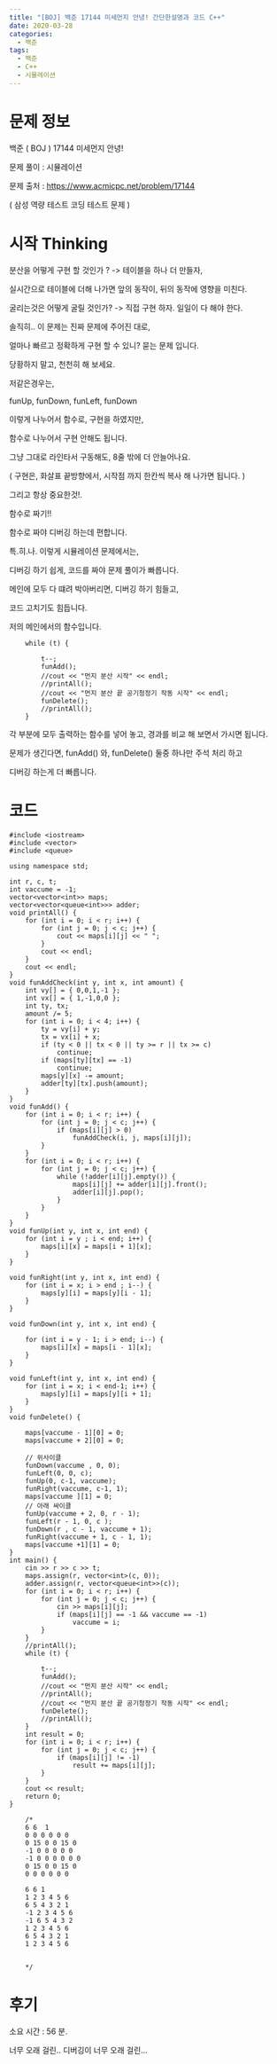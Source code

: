 ```yaml
---
title: "[BOJ] 백준 17144 미세먼지 안녕! 간단한설명과 코드 C++"
date: 2020-03-28
categories: 
  - 백준
tags: 
  - 백준
  - C++
  - 시뮬레이션
---
```

# 문제 정보
백준 ( BOJ ) 17144 미세먼지 안녕!

문제 풀이 : 시뮬레이션

문제 출처 : https://www.acmicpc.net/problem/17144

( 삼성 역량 테스트 코딩 테스트 문제 )

# 시작 Thinking

분산을 어떻게 구현 할 것인가 ?  -> 테이블을 하나 더 만들자, 

실시간으로 테이블에 더해 나가면 앞의 동작이, 뒤의 동작에 영향을 미친다. 

굴리는것은 어떻게 굴릴 것인가? -> 직접 구현 하자. 일일이 다 해야 한다. 


솔직히.. 이 문제는 진짜 문제에 주어진 대로, 

얼마나 빠르고 정확하게 구현 할 수 있니? 묻는 문제 입니다. 

당황하지 말고, 천천히 해 보세요. 

저같은경우는, 

funUp, funDown, funLeft, funDown 

이렇게 나누어서 함수로, 구현을 하였지만, 

함수로 나누어서 구현 안해도 됩니다. 

그냥 그대로 라인타서 구동해도, 8줄 밖에 더 안늘어나요. 

( 구현은, 화살표 끝방향에서, 시작점 까지 한칸씩 복사 해 나가면 됩니다. )

그리고 항상 중요한것!. 

함수로 짜기!!

함수로 짜야 디버깅 하는데 편합니다. 

특.히.나. 이렇게 시뮬레이션 문제에서는, 

디버깅 하기 쉽게, 코드를 짜야 문제 풀이가 빠릅니다. 

메인에 모두 다 떄려 박아버리면, 디버깅 하기 힘들고,

코드 고치기도 힘듭니다. 

저의 메인에서의 함수입니다.
```
	while (t) {

		t--;
		funAdd();
		//cout << "먼지 분산 시작" << endl;
		//printAll();
		//cout << "먼지 분산 끝 공기청정기 작동 시작" << endl;
		funDelete();
		//printAll();
	}
```

각 부분에 모두 출력하는 함수를 넣어 놓고, 경과를 비교 해 보면서 가시면 됩니다. 

문제가 생긴다면, funAdd() 와, funDelete() 둘중 하나만 주석 처리 하고 

디버깅 하는게 더 빠릅니다. 



# 코드
```
#include <iostream>
#include <vector>
#include <queue>

using namespace std;

int r, c, t;
int vaccume = -1;
vector<vector<int>> maps;
vector<vector<queue<int>>> adder;
void printAll() {
	for (int i = 0; i < r; i++) {
		for (int j = 0; j < c; j++) {
			cout << maps[i][j] << "	";
		}
		cout << endl;
	}
	cout << endl;
}
void funAddCheck(int y, int x, int amount) {
	int vy[] = { 0,0,1,-1 };
	int vx[] = { 1,-1,0,0 };
	int ty, tx;
	amount /= 5;
	for (int i = 0; i < 4; i++) {
		ty = vy[i] + y;
		tx = vx[i] + x;
		if (ty < 0 || tx < 0 || ty >= r || tx >= c)
			continue;
		if (maps[ty][tx] == -1)
			continue;
		maps[y][x] -= amount;
		adder[ty][tx].push(amount);
	}
}
void funAdd() {
	for (int i = 0; i < r; i++) {
		for (int j = 0; j < c; j++) {
			if (maps[i][j] > 0)
				funAddCheck(i, j, maps[i][j]);
		}
	}
	for (int i = 0; i < r; i++) {
		for (int j = 0; j < c; j++) {
			while (!adder[i][j].empty()) {
				maps[i][j] += adder[i][j].front();
				adder[i][j].pop();
			}
		}
	}
}
void funUp(int y, int x, int end) {
	for (int i = y ; i < end; i++) {
		maps[i][x] = maps[i + 1][x];
	}
}

void funRight(int y, int x, int end) {
	for (int i = x; i > end ; i--) {
		maps[y][i] = maps[y][i - 1];
	}
}

void funDown(int y, int x, int end) {
	
	for (int i = y - 1; i > end; i--) {
		maps[i][x] = maps[i - 1][x];
	}
}

void funLeft(int y, int x, int end) {
	for (int i = x; i < end-1; i++) {
		maps[y][i] = maps[y][i + 1];
	}
}
void funDelete() {

	maps[vaccume - 1][0] = 0;
	maps[vaccume + 2][0] = 0;

	// 위사이클
	funDown(vaccume , 0, 0);
	funLeft(0, 0, c);
	funUp(0, c-1, vaccume);
	funRight(vaccume, c-1, 1);
	maps[vaccume ][1] = 0;
	// 아래 싸이클
	funUp(vaccume + 2, 0, r - 1);
	funLeft(r - 1, 0, c );
	funDown(r , c - 1, vaccume + 1);
	funRight(vaccume + 1, c - 1, 1);
	maps[vaccume +1][1] = 0;
}
int main() {
	cin >> r >> c >> t;
	maps.assign(r, vector<int>(c, 0));
	adder.assign(r, vector<queue<int>>(c));
	for (int i = 0; i < r; i++) {
		for (int j = 0; j < c; j++) {
			cin >> maps[i][j];
			if (maps[i][j] == -1 && vaccume == -1)
				vaccume = i;
		}
	}
	//printAll();
	while (t) {

		t--;
		funAdd();
		//cout << "먼지 분산 시작" << endl;
		//printAll();
		//cout << "먼지 분산 끝 공기청정기 작동 시작" << endl;
		funDelete();
		//printAll();
	}
	int result = 0; 
	for (int i = 0; i < r; i++) {
		for (int j = 0; j < c; j++) {
			if (maps[i][j] != -1)
				result += maps[i][j];
		}
	}
	cout << result;
	return 0;
}

	/*
	6 6  1
	0 0 0 0 0 0
	0 15 0 0 15 0
	-1 0 0 0 0 0 
	-1 0 0 0 0 0 0
	0 15 0 0 15 0
	0 0 0 0 0 0

	6 6 1
	1 2 3 4 5 6 
	6 5 4 3 2 1
	-1 2 3 4 5 6
	-1 6 5 4 3 2 
	1 2 3 4 5 6
	6 5 4 3 2 1
	1 2 3 4 5 6

	
	*/
  ```

# 후기 
소요 시간 : 56 분.

너무 오래 걸린.. 디버깅이 너무 오래 걸린...


